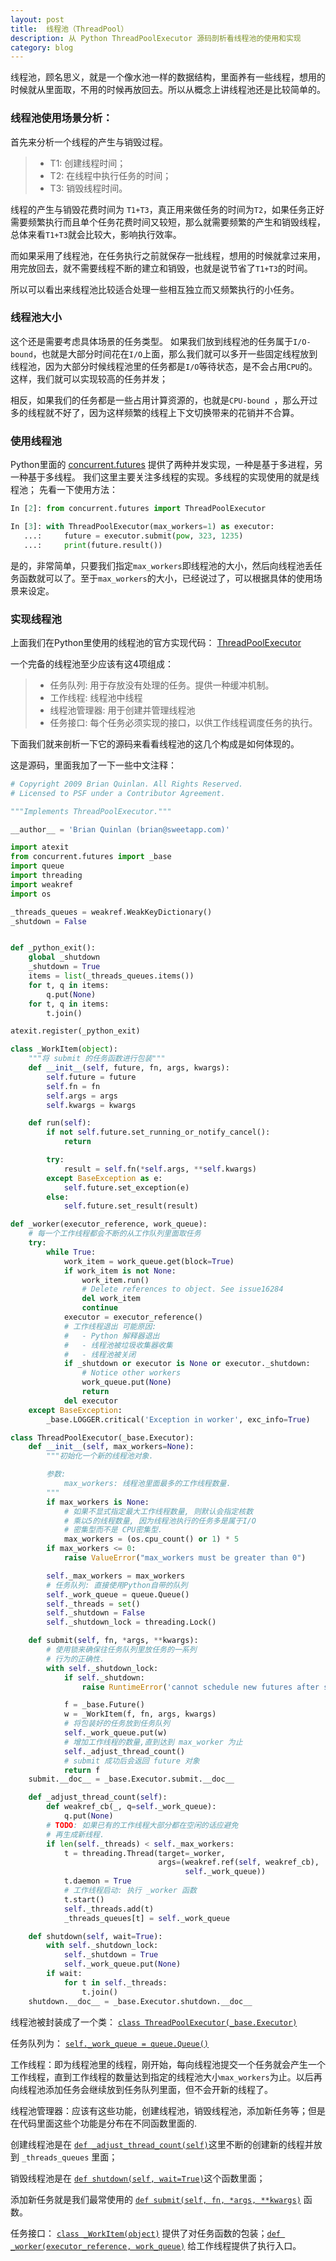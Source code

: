 ```yaml
---
layout: post
title:  线程池（ThreadPool）
description: 从 Python ThreadPoolExecutor 源码剖析看线程池的使用和实现
category: blog
---
```

线程池，顾名思义，就是一个像水池一样的数据结构，里面养有一些线程，想用的时候就从里面取，不用的时候再放回去。所以从概念上讲线程池还是比较简单的。

### 线程池使用场景分析：
首先来分析一个线程的产生与销毁过程。
 
 >* T1: 创建线程时间；
 >* T2: 在线程中执行任务的时间；
 >* T3: 销毁线程时间。

线程的产生与销毁花费时间为 `T1+T3`，真正用来做任务的时间为`T2`，如果任务正好需要频繁执行而且单个任务花费时间又较短，那么就需要频繁的产生和销毁线程，总体来看`T1+T3`就会比较大，影响执行效率。

而如果采用了线程池，在任务执行之前就保存一批线程，想用的时候就拿过来用，用完放回去，就不需要线程不断的建立和销毁，也就是说节省了`T1+T3`的时间。

所以可以看出来线程池比较适合处理一些相互独立而又频繁执行的小任务。

### 线程池大小
这个还是需要考虑具体场景的任务类型。
如果我们放到线程池的任务属于` I/O-bound `，也就是大部分时间花在`I/O`上面，那么我们就可以多开一些固定线程放到线程池，因为大部分时候线程池里的任务都是`I/O`等待状态，是不会占用`CPU`的。这样，我们就可以实现较高的任务并发；

相反，如果我们的任务都是一些占用计算资源的，也就是`CPU-bound `，那么开过多的线程就不好了，因为这样频繁的线程上下文切换带来的花销并不合算。

### 使用线程池

Python里面的 [concurrent.futures](https://docs.python.org/dev/library/concurrent.futures.html) 提供了两种并发实现，一种是基于多进程，另一种基于多线程。
我们这里主要关注多线程的实现。多线程的实现使用的就是线程池；
先看一下使用方法：

```python
In [2]: from concurrent.futures import ThreadPoolExecutor

In [3]: with ThreadPoolExecutor(max_workers=1) as executor:
   ...:     future = executor.submit(pow, 323, 1235)
   ...:     print(future.result())
```

是的，非常简单，只要我们指定`max_workers`即线程池的大小，然后向线程池丢任务函数就可以了。至于`max_workers`的大小，已经说过了，可以根据具体的使用场景来设定。

### 实现线程池

上面我们在Python里使用的线程池的官方实现代码：   [ThreadPoolExecutor](https://hg.python.org/cpython/file/default/Lib/concurrent/futures/thread.py)

一个完备的线程池至少应该有这4项组成：

>* 任务队列: 用于存放没有处理的任务。提供一种缓冲机制。
>* 工作线程: 线程池中线程
>* 线程池管理器: 用于创建并管理线程池
>* 任务接口: 每个任务必须实现的接口，以供工作线程调度任务的执行。

下面我们就来剖析一下它的源码来看看线程池的这几个构成是如何体现的。

这是源码，里面我加了一下一些中文注释：

```python
# Copyright 2009 Brian Quinlan. All Rights Reserved.
# Licensed to PSF under a Contributor Agreement.

"""Implements ThreadPoolExecutor."""

__author__ = 'Brian Quinlan (brian@sweetapp.com)'

import atexit
from concurrent.futures import _base
import queue
import threading
import weakref
import os

_threads_queues = weakref.WeakKeyDictionary()
_shutdown = False


def _python_exit():
    global _shutdown
    _shutdown = True
    items = list(_threads_queues.items())
    for t, q in items:
        q.put(None)
    for t, q in items:
        t.join()

atexit.register(_python_exit)

class _WorkItem(object):
    """将 submit 的任务函数进行包装"""
    def __init__(self, future, fn, args, kwargs):
        self.future = future
        self.fn = fn
        self.args = args
        self.kwargs = kwargs

    def run(self):
        if not self.future.set_running_or_notify_cancel():
            return

        try:
            result = self.fn(*self.args, **self.kwargs)
        except BaseException as e:
            self.future.set_exception(e)
        else:
            self.future.set_result(result)

def _worker(executor_reference, work_queue):
    # 每一个工作线程都会不断的从工作队列里面取任务
    try:
        while True:
            work_item = work_queue.get(block=True)
            if work_item is not None:
                work_item.run()
                # Delete references to object. See issue16284
                del work_item
                continue
            executor = executor_reference()
            # 工作线程退出 可能原因:
            #   - Python 解释器退出
            #   - 线程池被垃圾收集器收集
            #   - 线程池被关闭
            if _shutdown or executor is None or executor._shutdown:
                # Notice other workers
                work_queue.put(None)
                return
            del executor
    except BaseException:
        _base.LOGGER.critical('Exception in worker', exc_info=True)

class ThreadPoolExecutor(_base.Executor):
    def __init__(self, max_workers=None):
        """初始化一个新的线程池对象.

        参数:
            max_workers: 线程池里面最多的工作线程数量.
        """
        if max_workers is None:
            # 如果不显式指定最大工作线程数量, 则默认会指定核数
            # 乘以5的线程数量, 因为线程池执行的任务多是属于I/O
            # 密集型而不是 CPU密集型.
            max_workers = (os.cpu_count() or 1) * 5
        if max_workers <= 0:
            raise ValueError("max_workers must be greater than 0")

        self._max_workers = max_workers
        # 任务队列: 直接使用Python自带的队列
        self._work_queue = queue.Queue()
        self._threads = set()
        self._shutdown = False
        self._shutdown_lock = threading.Lock()

    def submit(self, fn, *args, **kwargs):
        # 使用锁来确保往任务队列里放任务的一系列
        # 行为的正确性.
        with self._shutdown_lock:
            if self._shutdown:
                raise RuntimeError('cannot schedule new futures after shutdown')

            f = _base.Future()
            w = _WorkItem(f, fn, args, kwargs)
            # 将包装好的任务放到任务队列
            self._work_queue.put(w)
            # 增加工作线程的数量,直到达到 max_worker 为止
            self._adjust_thread_count()
            # submit 成功后会返回 future 对象
            return f
    submit.__doc__ = _base.Executor.submit.__doc__

    def _adjust_thread_count(self):
        def weakref_cb(_, q=self._work_queue):
            q.put(None)
        # TODO: 如果已有的工作线程大部分都在空闲的话应避免
        # 再生成新线程.
        if len(self._threads) < self._max_workers:
            t = threading.Thread(target=_worker,
                                 args=(weakref.ref(self, weakref_cb),
                                       self._work_queue))
            t.daemon = True
            # 工作线程启动: 执行 _worker 函数
            t.start()
            self._threads.add(t)
            _threads_queues[t] = self._work_queue

    def shutdown(self, wait=True):
        with self._shutdown_lock:
            self._shutdown = True
            self._work_queue.put(None)
        if wait:
            for t in self._threads:
                t.join()
    shutdown.__doc__ = _base.Executor.shutdown.__doc__
```

线程池被封装成了一个类： [`class ThreadPoolExecutor(_base.Executor)`](https://hg.python.org/cpython/file/default/Lib/concurrent/futures/thread.py#l83)

任务队列为： [`self._work_queue = queue.Queue()`](https://hg.python.org/cpython/file/default/Lib/concurrent/futures/thread.py#l99)

工作线程：即为线程池里的线程，刚开始，每向线程池提交一个任务就会产生一个工作线程，直到工作线程的数量达到指定的线程池大小`max_workers`为止。以后再向线程池添加任务会继续放到任务队列里面，但不会开新的线程了。

线程池管理器：应该有这些功能，创建线程池，销毁线程池，添加新任务等；但是在代码里面这些个功能是分布在不同函数里面的.

创建线程池是在 [`def _adjust_thread_count(self)`](https://hg.python.org/cpython/file/default/Lib/concurrent/futures/thread.py#l117)这里不断的创建新的线程并放到 `_threads_queues` 里面；

销毁线程池是在 [`def shutdown(self, wait=True)`](https://hg.python.org/cpython/file/default/Lib/concurrent/futures/thread.py#l133)这个函数里面；

添加新任务就是我们最常使用的 [`def submit(self, fn, *args, **kwargs)`](https://hg.python.org/cpython/file/default/Lib/concurrent/futures/thread.py#l104) 函数。

任务接口： [`class _WorkItem(object)`](https://hg.python.org/cpython/file/default/Lib/concurrent/futures/thread.py#l43) 提供了对任务函数的包装；[`def _worker(executor_reference, work_queue)`](https://hg.python.org/cpython/file/default/Lib/concurrent/futures/thread.py#l61) 给工作线程提供了执行入口。
